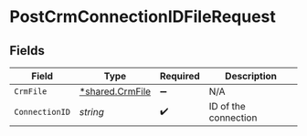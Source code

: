 # PostCrmConnectionIDFileRequest


## Fields

| Field                                             | Type                                              | Required                                          | Description                                       |
| ------------------------------------------------- | ------------------------------------------------- | ------------------------------------------------- | ------------------------------------------------- |
| `CrmFile`                                         | [*shared.CrmFile](../../models/shared/crmfile.md) | :heavy_minus_sign:                                | N/A                                               |
| `ConnectionID`                                    | *string*                                          | :heavy_check_mark:                                | ID of the connection                              |